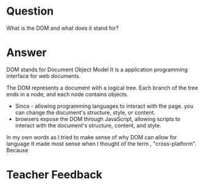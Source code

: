 # Question

What is the DOM and what does it stand for?

# Answer

DOM stands for Document Object Model
It is a application programming interface for web documents.

The DOM represents a document with a logical tree. Each branch of the tree ends in a node, and each node contains objects.

- Since - allowing programming languages to interact with the page. you can change the document's structure, style, or content.
- browsers expose the DOM through JavaScript, allowing scripts to interact with the document's structure, content, and style.

In my own words as I tried to make sense of why DOM can allow for language It made most sense when I thought of the term , "cross-platform".
Because

# Teacher Feedback

